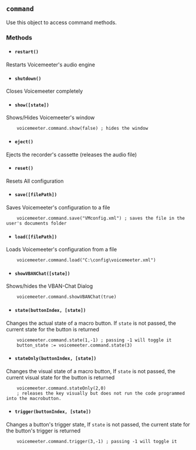 ## `command` <!-- {docsify-ignore-all} -->

Use this object to access command methods.

### Methods

* #### `restart()`
Restarts Voicemeeter's audio engine
* #### `shutdown()`
Closes Voicemeeter completely
* #### `show([state])`
Shows/Hides Voicemeeter's window
```autohotkey
    voicemeeter.command.show(false) ; hides the window
```
* #### `eject()`
Ejects the recorder's cassette (releases the audio file)
* #### `reset()`
Resets All configuration
* #### `save([filePath])`
Saves Voicemeeter's configuration to a file
```autohotkey
    voicemeeter.command.save("VMconfig.xml") ; saves the file in the user's documents folder
```
* #### `load([filePath])`
Loads Voicemeeter's configuration from a file
```autohotkey
    voicemeeter.command.load("C:\config\voicemeeter.xml")
```
* #### `showVBANChat([state])`
Shows/hides the VBAN-Chat Dialog
```autohotkey
    voicemeeter.command.showVBANChat(true)
```
* #### `state(buttonIndex, [state])`
Changes the actual state of a macro button. If `state` is not passed, the current state for the button is returned
```autohotkey
    voicemeeter.command.state(1,-1) ; passing -1 will toggle it
    button_state := voicemeeter.command.state(3)
```
* #### `stateOnly(buttonIndex, [state])`
Changes the visual state of a macro button, If `state` is not passed, the current visual state for the button is returned
```autohotkey
    voicemeeter.command.stateOnly(2,0)
    ; releases the key visually but does not run the code programmed into the macrobutton.
```
* #### `trigger(buttonIndex, [state])`
Changes a button's trigger state, If `state` is not passed, the current state for the button's trigger is returned
```autohotkey
    voicemeeter.command.trigger(3,-1) ; passing -1 will toggle it
```